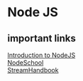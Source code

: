 # Node JS
## important links
[Introduction to NodeJS](https://github.com/maxogden/art-of-node#callbacks)  
[NodeSchool](https://nodeschool.io/#workshopper-list)  
[StreamHandbook](https://github.com/substack/stream-handbook#introduction)
